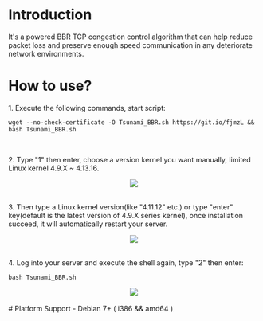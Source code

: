 # Introduction
<p>It's a powered BBR TCP congestion control algorithm that can help reduce packet loss and preserve enough speed communication in any deteriorate network environments.</p>

# How to use?
<p>1. Execute the following commands, start script:</p>
<pre><code>wget --no-check-certificate -O Tsunami_BBR.sh https://git.io/fjmzL && bash Tsunami_BBR.sh</code></pre>
<br />
<p>2. Type "1" then enter, choose a version kernel you want manually, limited Linux kernel 4.9.X ~ 4.13.16.</p>
<div align=center><img src="https://raw.githubusercontent.com/leitbogioro/Force_Modified_BBR/master/1.png"/></div>
<br />
<p>3. Then type a Linux kernel version(like "4.11.12" etc.) or type "enter" key(default is the latest version of 4.9.X series kernel), once installation succeed, it will automatically restart your server.<p>
<div align=center><img src="https://raw.githubusercontent.com/leitbogioro/Force_Modified_BBR/master/2.png"/></div>
<br />
<p>4. Log into your server and execute the shell again, type "2" then enter:</p>
<pre><code>bash Tsunami_BBR.sh</code></pre>
<div align=center><img src="https://raw.githubusercontent.com/leitbogioro/Force_Modified_BBR/master/3.jpg"/></div>
<br />
# Platform Support
- Debian 7+ ( i386 && amd64 )
